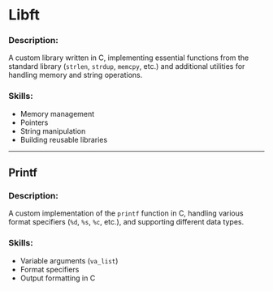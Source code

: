 # **Libft**

### Description:
A custom library written in C, implementing essential functions from the standard library (`strlen`, `strdup`, `memcpy`, etc.) and additional utilities for handling memory and string operations.

### Skills:
- Memory management
- Pointers
- String manipulation
- Building reusable libraries

---

## **Printf**

### Description:
A custom implementation of the `printf` function in C, handling various format specifiers (`%d`, `%s`, `%c`, etc.), and supporting different data types.

### Skills:
- Variable arguments (`va_list`)
- Format specifiers
- Output formatting in C

